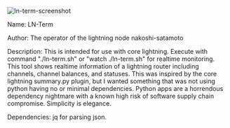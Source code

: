 
![ln-term-screenshot](https://github.com/nakoshi-satamoto/ln-term/assets/161100720/3869d9a3-57fd-4740-856f-b2e9f4edde56)

Name: LN-Term

Author: The operator of the lightning node nakoshi-satamoto

Description: This is intended for use with core lightning. Execute with command "./ln-term.sh" or "watch ./ln-term.sh" for realtime monitoring. This tool shows realtime information of a lightning router including channels, channel balances, and statuses. This was inspired by the core lightning summary.py plugin, but I wanted something that was not using python having no or minimal dependencies. Python apps are a horrendous dependency nightmare with a known high risk of software supply chain compromise. Simplicity is elegance.

Dependencies: jq for parsing json.
